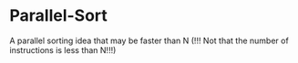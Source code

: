 # Parallel-Sort
A parallel sorting idea that may be faster than N (!!! Not that the number of instructions is less than N!!!)
